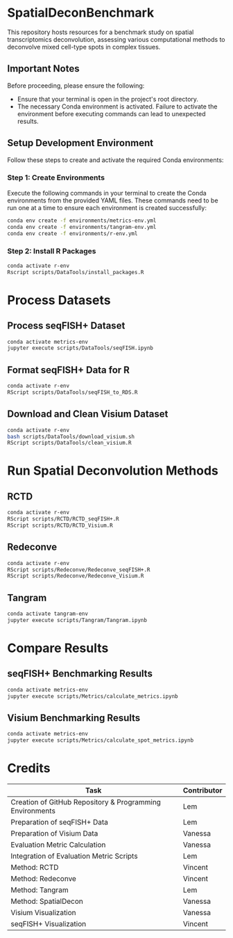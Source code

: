 # SpatialDeconBenchmark

This repository hosts resources for a benchmark study on spatial transcriptomics deconvolution, assessing various computational methods to deconvolve mixed cell-type spots in complex tissues.

## Important Notes

Before proceeding, please ensure the following:
- Ensure that your terminal is open in the project's root directory.
- The necessary Conda environment is activated. Failure to activate the environment before executing commands can lead to unexpected results.

## Setup Development Environment

Follow these steps to create and activate the required Conda environments:

### Step 1: Create Environments

Execute the following commands in your terminal to create the Conda environments from the provided YAML files. These commands need to be run one at a time to ensure each environment is created successfully:

```bash
conda env create -f environments/metrics-env.yml
conda env create -f environments/tangram-env.yml
conda env create -f environments/r-env.yml
```

### Step 2: Install R Packages
```bash
conda activate r-env
Rscript scripts/DataTools/install_packages.R
```

# Process Datasets

## Process seqFISH+ Dataset

```bash
conda activate metrics-env
jupyter execute scripts/DataTools/seqFISH.ipynb
```

## Format seqFISH+ Data for R

```bash
conda activate r-env
RScript scripts/DataTools/seqFISH_to_RDS.R
```

## Download and Clean Visium Dataset

```bash
conda activate r-env
bash scripts/DataTools/download_visium.sh
RScript scripts/DataTools/clean_visium.R
```

# Run Spatial Deconvolution Methods

## RCTD
```bash
conda activate r-env
RScript scripts/RCTD/RCTD_seqFISH+.R
RScript scripts/RCTD/RCTD_Visium.R
```

## Redeconve
```bash
conda activate r-env
RScript scripts/Redeconve/Redeconve_seqFISH+.R
RScript scripts/Redeconve/Redeconve_Visium.R
```

## Tangram
```bash
conda activate tangram-env
jupyter execute scripts/Tangram/Tangram.ipynb
```

# Compare Results

## seqFISH+ Benchmarking Results

```bash
conda activate metrics-env
jupyter execute scripts/Metrics/calculate_metrics.ipynb
```

## Visium Benchmarking Results

```bash
conda activate metrics-env
jupyter execute scripts/Metrics/calculate_spot_metrics.ipynb
```

# Credits

| Task                                                     | Contributor |
|----------------------------------------------------------|-------------|
| Creation of GitHub Repository & Programming Environments | Lem         |
| Preparation of seqFISH+ Data                             | Lem         |
| Preparation of Visium Data                               | Vanessa     |
| Evaluation Metric Calculation                            | Vanessa     |
| Integration of Evaluation Metric Scripts                 | Lem         |
| Method: RCTD                                             | Vincent     |
| Method: Redeconve                                        | Vincent     |
| Method: Tangram                                          | Lem         |
| Method: SpatialDecon                                     | Vanessa     |
| Visium Visualization                                     | Vanessa     |
| seqFISH+ Visualization                                   | Vincent     |
